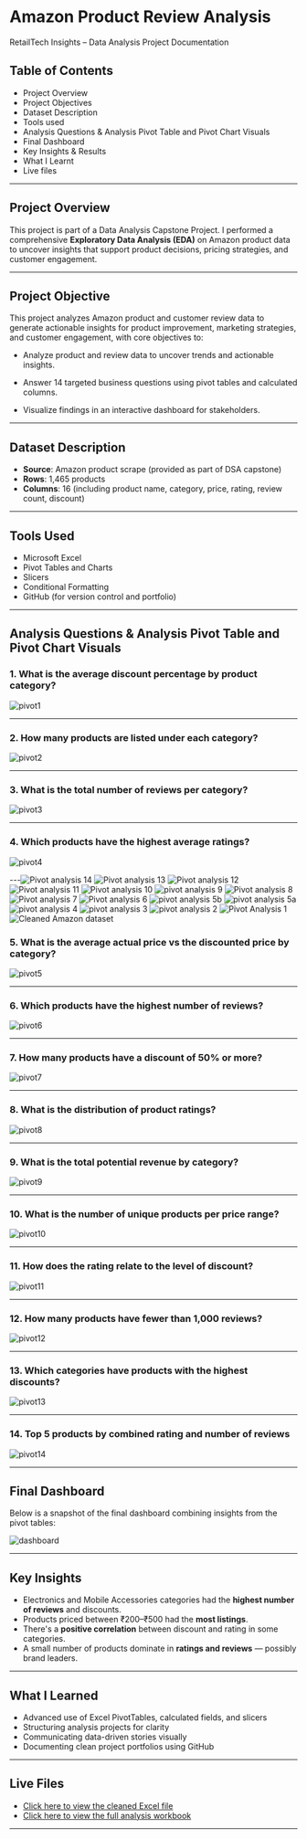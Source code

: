 
# Amazon Product Review Analysis
RetailTech Insights – Data Analysis Project Documentation

##   Table of Contents
- Project Overview
- Project Objectives
- Dataset Description
- Tools used
- Analysis Questions & Analysis Pivot Table and Pivot Chart Visuals
- Final Dashboard
- Key Insights & Results
- What I Learnt
- Live files

---

##  Project Overview
This project is part of a Data Analysis Capstone Project. I performed a comprehensive **Exploratory Data Analysis (EDA)** on Amazon product data to uncover insights that support product decisions, pricing strategies, and customer engagement.

---

##  Project Objective

This project analyzes Amazon product and customer review data to generate actionable insights for product improvement, marketing strategies, and customer engagement, with core objectives to: 
- Analyze product and review data to uncover trends and actionable insights.

- Answer 14 targeted business questions using pivot tables and calculated columns.

- Visualize findings in an interactive dashboard for stakeholders.
  
---

## Dataset Description

- **Source**: Amazon product scrape (provided as part of DSA capstone)
- **Rows**: 1,465 products
- **Columns**: 16 (including product name, category, price, rating, review count, discount)

---

##  Tools Used

- Microsoft Excel
- Pivot Tables and Charts
- Slicers
- Conditional Formatting
- GitHub (for version control and portfolio)

---

## Analysis Questions & Analysis Pivot Table and Pivot Chart Visuals

### 1. What is the average discount percentage by product category?
![pivot1](visuals/pivot1_avg_discount_by_category.png)

---

### 2. How many products are listed under each category?
![pivot2](visuals/pivot2_products_per_category.png)

---

### 3. What is the total number of reviews per category?
![pivot3](visuals/pivot3_reviews_per_category.png)

---

### 4. Which products have the highest average ratings?
![pivot4](visuals/pivot4_highest_avg_rating.png)

---![Pivot analysis 14](https://github.com/user-attachments/assets/bec3730f-1f36-435f-adee-3d48b265c9dc)
![Pivot analysis 13](https://github.com/user-attachments/assets/8e1d6fd0-13c5-4f2f-962c-294e4c125e91)
![Pivot analysis 12](https://github.com/user-attachments/assets/d0e05b37-0e38-4079-af7a-6430b56a95a0)
![Pivot analysis 11](https://github.com/user-attachments/assets/1da7f37c-a328-48cd-9b0f-14d84b27efa2)
![Pivot analysis 10](https://github.com/user-attachments/assets/321548c5-6320-4757-9f46-c0854329cf86)
![pivot analysis 9](https://github.com/user-attachments/assets/b15ea2d1-87fd-4a96-876f-859c396b1a1d)
![Pivot analysis 8](https://github.com/user-attachments/assets/13524198-e36b-4289-a022-d30b6f239332)
![Pivot analysis 7](https://github.com/user-attachments/assets/cc4711e2-72d1-45bb-bcd2-80450dc1f684)
![Pivot analysis 6](https://github.com/user-attachments/assets/af05e4b0-b182-45e5-9db7-047d91a71d62)
![pivot analysis 5b](https://github.com/user-attachments/assets/6b607a7a-38aa-452b-9e6b-4b1b813ae987)
![pivot analysis 5a](https://github.com/user-attachments/assets/58735940-6767-44e5-8a9d-15a42d66708d)
![pivot analysis 4](https://github.com/user-attachments/assets/66f68c8f-bd55-4cb2-820d-2a1060c1de94)
![pivot analysis 3](https://github.com/user-attachments/assets/5a36bd15-3105-4866-9ef7-2fea5457ff0a)
![pivot analysis 2](https://github.com/user-attachments/assets/54cec9b9-7501-4d1d-99ec-d7561e7072a8)
![Pivot Analysis 1](https://github.com/user-attachments/assets/151f8ff0-52dc-4b32-9fe3-71ade2c0e107)
![Cleaned Amazon dataset](https://github.com/user-attachments/assets/9022d2d4-06bf-4f1e-b00a-dc4c672713e3)


### 5. What is the average actual price vs the discounted price by category?
![pivot5](visuals/pivot5_price_comparison.png)

---

### 6. Which products have the highest number of reviews?
![pivot6](visuals/pivot6_most_reviews.png)

---

### 7. How many products have a discount of 50% or more?
![pivot7](visuals/pivot7_50percent_discount.png)

---
### 8. What is the distribution of product ratings?
![pivot8](visuals/pivot8_rating_distribution.png)

---

### 9. What is the total potential revenue by category?
![pivot9](visuals/pivot9_potential_revenue.png)

---

### 10. What is the number of unique products per price range?
![pivot10](visuals/pivot10_price_bucket.png)

---

### 11. How does the rating relate to the level of discount?
![pivot11](visuals/pivot11_discount_vs_rating.png)

---

### 12. How many products have fewer than 1,000 reviews?
![pivot12](visuals/pivot12_low_review_products.png)

---

### 13. Which categories have products with the highest discounts?
![pivot13](visuals/pivot13_max_discount_by_category.png)

---

### 14. Top 5 products by combined rating and number of reviews
![pivot14](visuals/pivot14_top_products_combined.png)

---

## Final Dashboard

Below is a snapshot of the final dashboard combining insights from the pivot tables:

![dashboard](visuals/dashboard_overview.png)

---

## Key Insights

- Electronics and Mobile Accessories categories had the **highest number of reviews** and discounts.
- Products priced between ₹200–₹500 had the **most listings**.
- There's a **positive correlation** between discount and rating in some categories.
- A small number of products dominate in **ratings and reviews** — possibly brand leaders.

---

## What I Learned

- Advanced use of Excel PivotTables, calculated fields, and slicers
- Structuring analysis projects for clarity
- Communicating data-driven stories visually
- Documenting clean project portfolios using GitHub

---

## Live Files

- [Click here to view the cleaned Excel file](data/amazon_reviews_cleaned.xlsx)
- [Click here to view the full analysis workbook](analysis/amazon_eda.xlsx)

---

